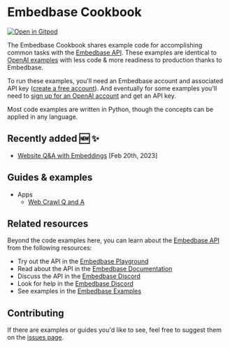 # Embedbase Cookbook

[![Open in Gitpod](https://gitpod.io/button/open-in-gitpod.svg)](https://gitpod.io/#https://github.com/another-ai/embedbase-cookbook)

The Embedbase Cookbook shares example code for accomplishing common tasks with the [Embedbase API]. These examples are identical to [OpenAI examples](https://github.com/openai/openai-cookbook) with less code & more readiness to production thanks to Embedbase.

To run these examples, you'll need an Embedbase account and associated API key ([create a free account][api signup]). And eventually for some examples you'll need to [sign up for an OpenAI account](https://beta.openai.com/signup) and get an API key.

Most code examples are written in Python, though the concepts can be applied in any language.

## Recently added 🆕 ✨

- [Website Q&A with Embeddings](https://github.com/another-ai/embedbase-cookbook/tree/main/apps/web-crawl-q-and-a) [Feb 20th, 2023]

## Guides & examples

- Apps
  - [Web Crawl Q and A](apps/web-crawl-q-and-a)

## Related resources

Beyond the code examples here, you can learn about the [Embedbase API] from the following resources:

- Try out the API in the [Embedbase Playground]
- Read about the API in the [Embedbase Documentation]
- Discuss the API in the [Embedbase Discord]
- Look for help in the [Embedbase Discord]
- See examples in the [Embedbase Examples]

## Contributing

If there are examples or guides you'd like to see, feel free to suggest them on the [issues page].

[chatgpt]: https://chat.openai.com/
[embedbase api]: https://embedbase.xyz
[api signup]: https://app.embedbase.xyz/signup
[embedbase playground]: https://app.embedbase.xyz/dashboard
[embedbase documentation]: https://github.com/another-ai/embedbase
[embedbase discord]: https://discord.gg/DYE6VFTJET
[embedbase examples]: https://github.com/another-ai/embedbase/tree/main/examples
[issues page]: https://github.com/another-ai/embedbase-cookbook/issues
